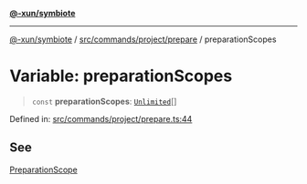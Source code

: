 [**@-xun/symbiote**](../../../../../README.md)

***

[@-xun/symbiote](../../../../../README.md) / [src/commands/project/prepare](../README.md) / preparationScopes

# Variable: preparationScopes

> `const` **preparationScopes**: [`Unlimited`](../../../../configure/enumerations/UnlimitedGlobalScope.md#unlimited)[]

Defined in: [src/commands/project/prepare.ts:44](https://github.com/Xunnamius/symbiote/blob/79d395cced979d17188580f3f3b776aa6e57df18/src/commands/project/prepare.ts#L44)

## See

[PreparationScope](../../../../configure/enumerations/UnlimitedGlobalScope.md)
